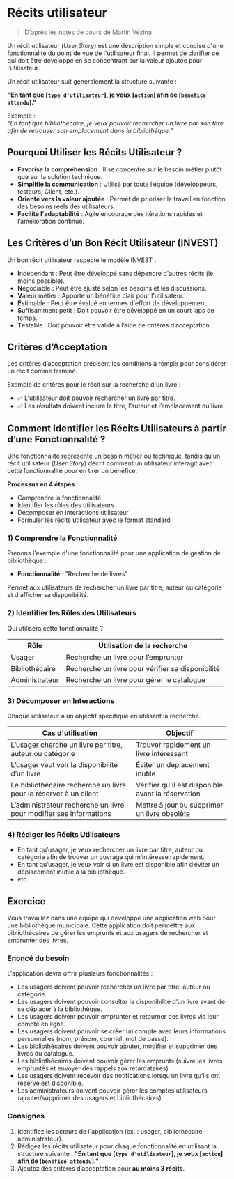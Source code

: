 # Récits utilisateur
<blockquote>D'après les notes de cours de Martin Vézina</blockquote>


Un récit utilisateur (<i>User Story</i>) est une description simple et concise d'une fonctionnalité du point de vue de l'utilisateur final. Il permet de clarifier ce qui doit être développé en se concentrant sur la valeur ajoutée pour l’utilisateur.

Un récit utilisateur suit généralement la structure suivante :

**"En tant que [`type d'utilisateur`], je veux [`action`] afin de [`bénéfice attendu`]."**

Exemple :<br>
<i>"En tant que bibliothécaire, je veux pouvoir rechercher un livre par son titre afin de retrouver son emplacement dans la bibliothèque."</i>

## Pourquoi Utiliser les Récits Utilisateur ?

- **Favorise la compréhension** : Il se concentre sur le besoin métier plutôt que sur la solution technique.
- **Simplifie la communication** : Utilisé par toute l’équipe (développeurs, testeurs, Client, etc.).
- **Oriente vers la valeur ajoutée** : Permet de prioriser le travail en fonction des besoins réels des utilisateurs.
- **Facilite l'adaptabilité** : Agile encourage des itérations rapides et l’amélioration continue.

## Les Critères d’un Bon Récit Utilisateur (INVEST)

Un bon récit utilisateur respecte le modèle INVEST :

- **I**ndépendant : Peut être développé sans dépendre d'autres récits (le moins possible).
- **N**égociable : Peut être ajusté selon les besoins et les discussions.
- **V**aleur métier : Apporte un bénéfice clair pour l'utilisateur.
- **E**stimable : Peut être évalué en termes d'effort de développement.
- **S**uffisamment petit : Doit pouvoir être développé en un court laps de temps.
- **T**estable : Doit pouvoir être validé à l’aide de critères d’acceptation.

## Critères d’Acceptation

Les critères d’acceptation précisent les conditions à remplir pour considérer un récit comme terminé.

Exemple de critères pour le récit sur la recherche d'un livre :

- :white_check_mark: L'utilisateur doit pouvoir rechercher un livre par titre.
- :white_check_mark: Les résultats doivent inclure le titre, l’auteur et l’emplacement du livre.

## Comment Identifier les Récits Utilisateurs à partir d’une Fonctionnalité ?

Une fonctionnalité représente un besoin métier ou technique, tandis qu’un récit utilisateur (<i>User Story</i>) décrit comment un utilisateur interagit avec cette fonctionnalité pour en tirer un bénéfice.

**Processus en 4 étapes :**

- Comprendre la fonctionnalité
- Identifier les rôles des utilisateurs
- Décomposer en interactions utilisateur
- Formuler les récits utilisateur avec le format standard

### 1) Comprendre la Fonctionnalité

Prenons l'exemple d'une fonctionnalité pour une application de gestion de bibliothèque :

- **Fonctionnalité** : "Recherche de livres"

Permet aux utilisateurs de rechercher un livre par titre, auteur ou catégorie et d'afficher sa disponibilité.

### 2) Identifier les Rôles des Utilisateurs

Qui utilisera cette fonctionnalité ?

|Rôle	|Utilisation de la recherche|
|-------|---------------------------|
|Usager	|Recherche un livre pour l’emprunter
|Bibliothécaire	|Recherche un livre pour vérifier sa disponibilité
|Administrateur	|Recherche un livre pour gérer le catalogue

### 3) Décomposer en Interactions

Chaque utilisateur a un objectif spécifique en utilisant la recherche.

|Cas d'utilisation	|Objectif
|-------------------|--------
|L’usager cherche un livre par titre, auteur ou catégorie	|Trouver rapidement un livre intéressant
|L’usager veut voir la disponibilité d’un livre	|Éviter un déplacement inutile
|Le bibliothécaire recherche un livre pour le réserver à un client	|Vérifier qu’il est disponible avant la réservation
|L’administrateur recherche un livre pour modifier ses informations	|Mettre à jour ou supprimer un livre obsolète

### 4) Rédiger les Récits Utilisateurs

- En tant qu’usager, je veux rechercher un livre par titre, auteur ou catégorie afin de trouver un ouvrage qui m’intéresse rapidement.
- En tant qu’usager, je veux voir si un livre est disponible afin d’éviter un déplacement inutile à la bibliothèque.- 
- etc.

## Exercice

Vous travaillez dans une équipe qui développe une application web pour une bibliothèque municipale. Cette application doit permettre aux bibliothécaires de gérer les emprunts et aux usagers de rechercher et emprunter des livres.

### Énoncé du besoin
L'application devra offrir plusieurs fonctionnalités :

- Les usagers doivent pouvoir rechercher un livre par titre, auteur ou catégorie.
- Les usagers doivent pouvoir consulter la disponibilité d’un livre avant de se déplacer à la bibliothèque.
- Les usagers doivent pouvoir emprunter et retourner des livres via leur compte en ligne.
- Les usagers doivent pouvoir se créer un compte avec leurs informations personnelles (nom, prénom, courriel, mot de passe).
- Les bibliothécaires doivent pouvoir ajouter, modifier et supprimer des livres du catalogue.
- Les bibliothécaires doivent pouvoir gérer les emprunts (suivre les livres empruntés et envoyer des rappels aux retardataires).
- Les usagers doivent recevoir des notifications lorsqu’un livre qu’ils ont réservé est disponible.
- Les administrateurs doivent pouvoir gérer les comptes utilisateurs (ajouter/supprimer des usagers et bibliothécaires).

### Consignes 
1) Identifiez les acteurs de l'application (ex. : usager, bibliothécaire, administrateur).
2) Rédigez les récits utilisateur pour chaque fonctionnalité en utilisant la structure suivante :
**"En tant que [`type d'utilisateur`], je veux [`action`] afin de [`bénéfice attendu`]."**
3) Ajoutez des critères d’acceptation pour **au moins 3 récits**.
